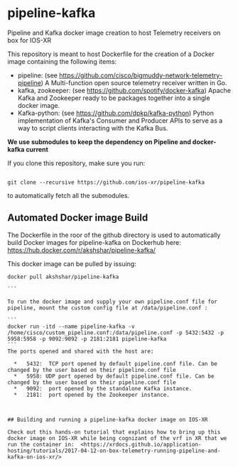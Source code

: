 # pipeline-kafka
Pipeline and Kafka docker image creation to host Telemetry receivers on box for IOS-XR

This repository is meant to host Dockerfile for the creation of a Docker image containing the following items:  

*  pipeline: (see <https://github.com/cisco/bigmuddy-network-telemetry-pipeline>) A Multi-function open source telemetry receiver written in Go.
*  kafka, zookeeper: (see <https://github.com/spotify/docker-kafka>) Apache Kafka and Zookeeper ready to be packages together into a single docker image.
*  Kafka-python: (see <https://github.com/dpkp/kafka-python>) Python implementation of Kafka's Consumer and Producer APIs to serve as a way to script clients interacting with the Kafka Bus.  

**We use submodules to keep the dependency on Pipeline and docker-kafka current**  
  
  
If you clone this repository, make sure you run:  

```shell

git clone --recursive https://github.com/ios-xr/pipeline-kafka

```

to automatically fetch all the submodules. 


## Automated Docker image Build

The Dockerfile in the roor of the github directory is used to automatically build Docker images for pipeline-kafka on Dockerhub here: <https://hub.docker.com/r/akshshar/pipeline-kafka/>

This docker image can be pulled by issuing:

````
docker pull akshshar/pipeline-kafka

```

To run the docker image and supply your own pipeline.conf file for pipeline, mount the custom config file at /data/pipeline.conf :

```
docker run -itd --name pipeline-kafka -v /home/cisco/custom_pipeline.conf:/data/pipeline.conf -p 5432:5432 -p 5958:5958 -p 9092:9092 -p 2181:2181 pipeline-kafka
``` 
The ports opened and shared with the host are:

  *   5432:  TCP port opened by default pipeline.conf file. Can be changed by the user based on their pipeline.conf file
  *   5958: UDP port opened by default pipeline.conf file. Can be changed by the user based on their pipeline.conf file 
  *   9092:  port opened by the standalone Kafka instance.
  *   2181:  port opened by the Zookeeper instance.  
  
  
  
## Building and running a pipeline-kafka docker image on IOS-XR

Check out this hands-on tutorial that explains how to bring up this docker image on IOS-XR while being cognizant of the vrf in XR that we run the container in:  <https://xrdocs.github.io/application-hosting/tutorials/2017-04-12-on-box-telemetry-running-pipeline-and-kafka-on-ios-xr/>
